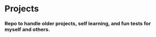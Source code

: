 # Projects


### Repo to handle older projects, self learning, and fun tests for myself and others.
